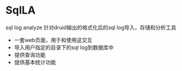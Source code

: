 # SqlLA
sql log analyze  针对druid输出的格式化后的sql log导入，存储和分析工具
- 一套web页面，用于和使用这交互
- 导入用户指定的目录下的sql log到数据库中
- 提供查询功能
- 提供基本统计功能
